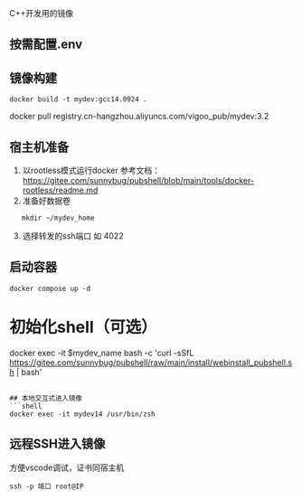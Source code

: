 C++开发用的镜像

## 按需配置.env

## 镜像构建
```shell
docker build -t mydev:gcc14.0924 .
```

docker pull registry.cn-hangzhou.aliyuncs.com/vigoo_pub/mydev:3.2

## 宿主机准备
1. 以rootless模式运行docker 
    参考文档：https://gitee.com/sunnybug/pubshell/blob/main/tools/docker-rootless/readme.md
2. 准备好数据卷
```shell
   mkdir ~/mydev_home
```
3. 选择转发的ssh端口
   如 4022

## 启动容器
```shell
docker compose up -d
```

# 初始化shell（可选）
docker exec -it $mydev_name bash -c 'curl -sSfL https://gitee.com/sunnybug/pubshell/raw/main/install/webinstall_pubshell.sh | bash'

```

## 本地交互式进入镜像
```shell
docker exec -it mydev14 /usr/bin/zsh 
```

## 远程SSH进入镜像
方便vscode调试，证书同宿主机
```shell
ssh -p 端口 root@IP
```